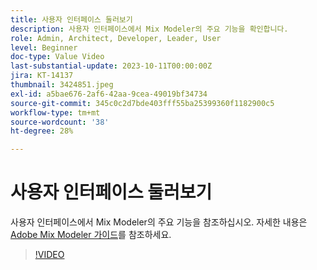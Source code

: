 ```yaml
---
title: 사용자 인터페이스 둘러보기
description: 사용자 인터페이스에서 Mix Modeler의 주요 기능을 확인합니다.
role: Admin, Architect, Developer, Leader, User
level: Beginner
doc-type: Value Video
last-substantial-update: 2023-10-11T00:00:00Z
jira: KT-14137
thumbnail: 3424851.jpeg
exl-id: a5bae676-2af6-42aa-9cea-49019bf34734
source-git-commit: 345c0c2d7bde403fff55ba25399360f1182900c5
workflow-type: tm+mt
source-wordcount: '38'
ht-degree: 28%

---
```


# 사용자 인터페이스 둘러보기

사용자 인터페이스에서 Mix Modeler의 주요 기능을 참조하십시오. 자세한 내용은 [Adobe Mix Modeler 가이드](https://experienceleague.adobe.com/ko/docs/mix-modeler/using/get-started/workflow)를 참조하세요.

>[!VIDEO](https://video.tv.adobe.com/v/3452389?learn=on&enablevpops&captions=kor)
